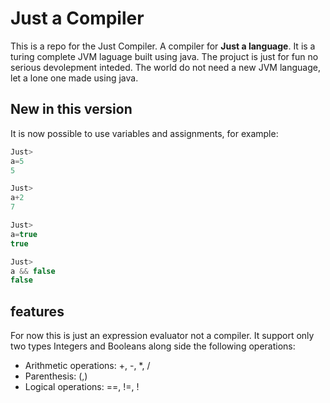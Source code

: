 # Just a Compiler

This is a repo for the Just Compiler. A compiler for **Just a language**. It is a turing complete JVM laguage built using java. The projuct is just for fun no serious devolepment inteded. The world do not need a new JVM language, let a lone one made using java.

## New in this version
It is now possible to use variables and assignments, for example:
```java
Just>
a=5
5

Just>
a+2
7

Just>
a=true
true

Just>
a && false
false
```


## features

For now this is just an expression evaluator not a compiler. It support only two types Integers and Booleans along side the following operations:
- Arithmetic operations: +, -, *, /
- Parenthesis: (,)
- Logical operations: ==, !=, ! 